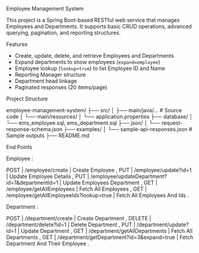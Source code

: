 Employee Management System

This project is a Spring Boot-based RESTful web service that manages Employees and Departments. It supports basic CRUD operations, advanced querying, pagination, and reporting structures.

Features

- Create, update, delete, and retrieve Employees and Departments
- Expand departments to show employees (`expand=employee`)
- Employee lookup (`lookup=true`) to list Employee ID and Name
- Reporting Manager structure
- Department head linkage
- Paginated responses (20 items/page)

 Project Structure

employee-management-system/
├── src/
│ ├── main/java/... # Source code
│ └── main/resources/
│ └── application.properties 
├── database/
│ └── ems_employee.sql, ems_department.sql
├── json/
│ └── request-response-schema.json 
├── examples/
│ └── sample-api-responses.json # Sample outputs
├── README.md

End Points 

Employee : 

POST | /employee/create        | Create Employee , 
PUT  | /employee/update?id=1  | Update Employee Details , 
PUT  | /employee/updateDepartment?id=1&departmentId=1 | Update Employees Department , 
GET  | /employee/getAllEmployees   | Fetch All Employees , 
GET  | /employee/getAllEmployeeIds?lookup=true | Fetch All Employees And Ids  .

Department :

POST   | /department/create | Create Department , 
DELETE | /department/delete?id=1 | Delete Department , 
PUT    | /department/update?id=1 | Update Department , 
GET    | /department/getAllDepartments | Fetch All Departments , 
GET    | /department/getDepartment?id=3&expand=true | Fetch Department And Their Employee . 



